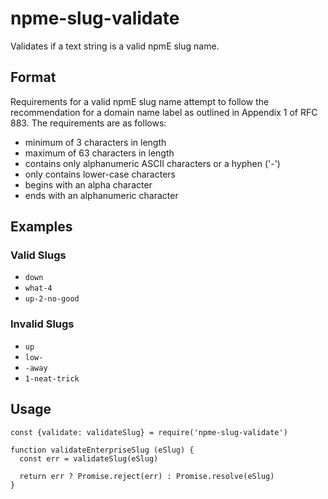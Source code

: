 # npme-slug-validate

Validates if a text string is a valid npmE slug name.

## Format

Requirements for a valid npmE slug name attempt to follow the recommendation for a domain name label as outlined in Appendix 1 of RFC 883. The requirements are as follows:

- minimum of 3 characters in length
- maximum of 63 characters in length
- contains only alphanumeric ASCII characters or a hyphen ('-')
- only contains lower-case characters
- begins with an alpha character
- ends with an alphanumeric character

## Examples

### Valid Slugs
- `down`
- `what-4`
- `up-2-no-good`

### Invalid Slugs
- `up`
- `low-`
- `-away`
- `1-neat-trick`

## Usage

```
const {validate: validateSlug} = require('npme-slug-validate')

function validateEnterpriseSlug (eSlug) {
  const err = validateSlug(eSlug)

  return err ? Promise.reject(err) : Promise.resolve(eSlug)
}
```

